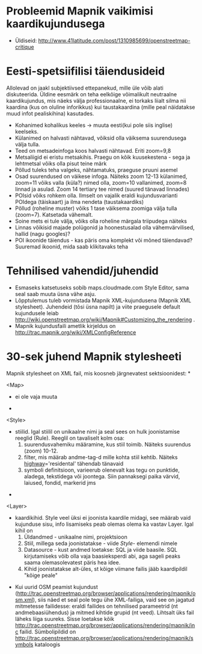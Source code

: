 # Probleemid Mapnik vaikimisi kaardikujundusega #
  * Üldiseid: http://www.41latitude.com/post/1310985699/openstreetmap-critique

# Eesti-spetsiifilisi täiendusideid #
Allolevad on jaakl subjektiivsed ettepanekud, mille üle võib alati diskuteerida. Üldine eesmärk on teha eelkõige võimalikult neutraalne kaardikujundus, mis näeks välja professionaalne, ei torkaks liialt silma nii kaardina (kus on oluline inforikkus) kui taustakaardina (mille peal näidatakse muud infot pealiskihina) kasutades.

  * Kohanimed kohalikus keeles -> muuta eesti(kui pole siis inglise) keelseks.
  * Külanimed on halvasti nähtavad, võiksid olla väiksema suurendusega välja tulla.
  * Teed on metsadeinfoga koos halvasti nähtavad. Eriti zoom=9,8
  * Metsaliigid ei eristu metsakihis. Praegu on kõik kuusekestena - sega ja lehtmetsal võiks olla pisut teine märk
  * Põllud tuleks teha valgeks, nähtamatuks, praeguse pruuni asemel
  * Osad suurendused on väikese infoga. Näiteks zoom 12-13 külanimed, zoom=11 võiks valla (küla?) nimed olla, zoom=10 vallanimed, zoom=8 linnad ja asulad. Zoom 14 tertiary tee nimed (suured tänavad linnades)
  * POIsid võiks rohkem olla. Ilmselt on vajalik eraldi kujundusvarianti POIdega (täiskaart) ja ilma nendeta (taustakaardiks)
  * Põllud (roheline muster) võiks 1 tase väiksema zoomiga välja tulla (zoom=7). Katsetada vähemalt.
  * Soine mets ei tule välja, võiks olla roheline märgala triipudega näiteks
  * Linnas võikisid majade polügonid ja hoonestusalad olla vähemvärvilised, hallid (nagu googles)?
  * POI ikoonide täiendus - kas päris oma komplekt või mõned täiendavad? Suuremad ikoonid, mida saab klikitavaks teha

# Tehnilised vahendid/juhendid #
  * Esmaseks katsetuseks sobib maps.cloudmade.com Style Editor, sama seal saab muuta üsna vähe  asju.
  * Lõpptulemus tuleb vormistada Mapnik XML-kujundusena (Mapnik XML stylesheet). Juhendeid (tõsi üsna napilt) ja viite praegusele default kujundusele leiab http://wiki.openstreetmap.org/wiki/Mapnik#Customizing_the_rendering .
  * Mapnik kujundusfaili ametlik kirjeldus on http://trac.mapnik.org/wiki/XMLConfigReference

# 30-sek juhend Mapnik stylesheeti #
Mapnik stylesheet on XML fail, mis koosneb järgnevatest sektsioonidest:
  * 

&lt;Map&gt;

 - ei ole vaja muuta
  * 

&lt;Style&gt;

 - stiilid. Igal stiilil on unikaalne nimi ja seal sees on hulk  joonistamise reeglid (Rule). Reeglil on tavaliselt kolm osa:
    1. suurendusvahemiku määramine, kus stiil toimib. Näiteks suurendus (zoom) 10-12.
    1. filter, mis määrab andme-tag-d mille kohta stiil kehtib. Näiteks [highway](highway.md)='residental' tähendab tänavaid
    1. symboli definitsioon, varieerub olenevalt kas tegu on punktide, aladega, tekstidega või joontega. Siin pannaksegi paika värvid, laiused, fondid, markerid jms
  * 

&lt;Layer&gt;

 - kaardikihid. Style veel üksi ei joonista kaardile midagi, see määrab vaid kujunduse sisu, info lisamiseks peab olemas olema ka vastav Layer. Igal kihil on
    1. Üldandmed - unikaalne nimi, projektsioon
    1. Stiil, millega seda joonistatakse - viide _Style_- elemendi nimele
    1. Datasource - kust andmed loetakse: SQL ja viide baasile. SQL kirjutamiseks võib olla vaja baasieksperdi abi, aga sageli peaks saama olemasolevatest päris hea idee.
    1. Kihid joonistatakse alt-üles, st kõige viimane failis jääb kaardipildil "kõige peale"
  * Kui uurid OSM peamist kujundust (http://trac.openstreetmap.org/browser/applications/rendering/mapnik/osm.xml), siis näed et seal pole tegu ühe XML-failiga, vaid see on jagatud mitmetesse failidesse: eraldi failides on tehnilised parameetrid (nt andmebaasiühendus) ja mitmed kihtide grupid (nt veed). Lihtsalt üks fail läheks liiga suureks. Sisse loetakse kõik http://trac.openstreetmap.org/browser/applications/rendering/mapnik/inc failid. Sümbolipildid on http://trac.openstreetmap.org/browser/applications/rendering/mapnik/symbols kataloogis